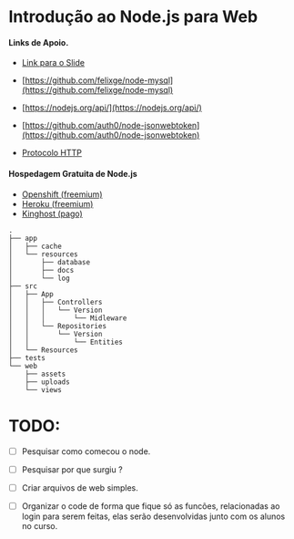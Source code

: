 # Introdução ao Node.js para Web

#### Links de Apoio.

- [Link para o Slide](http://#)

- [https://github.com/felixge/node-mysql](https://github.com/felixge/node-mysql)
- [https://nodejs.org/api/](https://nodejs.org/api/)
- [https://github.com/auth0/node-jsonwebtoken](https://github.com/auth0/node-jsonwebtoken)
- [Protocolo HTTP](https://nandovieira.com.br/entendendo-um-pouco-mais-sobre-o-protocolo-http)

#### Hospedagem Gratuita de Node.js
- [Openshift (freemium)](https://openshift.redhat.com/app/login)
- [Heroku (freemium)]()
- [Kinghost (pago)]()



```
.
├── app
│   ├── cache
│   └── resources
│       ├── database
│       ├── docs
│       └── log
├── src
│   ├── App
│   │   ├── Controllers
│   │   │   └── Version
│   │   │       └── Midleware
│   │   └── Repositories
│   │       └── Version
│   │           └── Entities
│   └── Resources
├── tests
└── web
    ├── assets
    ├── uploads
    └── views
```


# TODO:

- [ ] Pesquisar como comecou o node.
- [ ] Pesquisar por que surgiu ? 

- [ ] Criar arquivos de web simples.

- [ ] Organizar o code de forma que fique só as funcões, relacionadas ao login para serem feitas,
elas serão desenvolvidas junto com os alunos no curso.